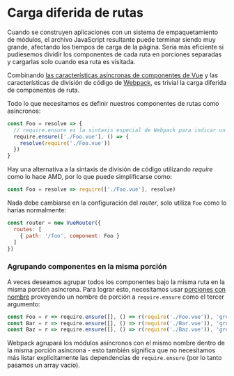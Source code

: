 # Carga diferida de rutas

Cuando se construyen aplicaciones con un sistema de empaquetamiento de módulos, el archivo JavaScript resultante puede terminar siendo muy grande, afectando los tiempos de carga de la página. Sería más eficiente si pudiesemos dividir los componentes de cada ruta en porciones separadas y cargarlas solo cuando esa ruta es visitada.

Combinando [las características asíncronas de componentes de Vue](http://vuejs.org/guide/components.html#Async-Components) y las características de división de código de [Webpack](https://webpack.js.org/guides/code-splitting-require/), es trivial la carga diferida de componentes de ruta.

Todo lo que necesitamos es definir nuestros componentes de rutas como asíncronos:

``` js
const Foo = resolve => {
  // require.ensure es la sintaxis especial de Webpack para indicar un punto de división de código.
  require.ensure(['./Foo.vue'], () => {
    resolve(require('./Foo.vue'))
  })
}
```

Hay una alternativa a la sintaxis de división de código utilizando _require_ como lo hace AMD, por lo que puede simplificarse como:

``` js
const Foo = resolve => require(['./Foo.vue'], resolve)
```

Nada debe cambiarse en la configuración del _router_, solo utiliza `Foo` como lo harías normalmente:

``` js
const router = new VueRouter({
  routes: [
    { path: '/foo', component: Foo }
  ]
})
```

### Agrupando componentes en la misma porción

A veces deseamos agrupar todos los componentes bajo la misma ruta en la misma porción asíncrona. Para lograr esto, necesitamos usar [porciones con nombre](https://webpack.js.org/guides/code-splitting-require/#chunkname) proveyendo un nombre de porción a `require.ensure` como el tercer argumento:

``` js
const Foo = r => require.ensure([], () => r(require('./Foo.vue')), 'group-foo')
const Bar = r => require.ensure([], () => r(require('./Bar.vue')), 'group-foo')
const Baz = r => require.ensure([], () => r(require('./Baz.vue')), 'group-foo')
```

Webpack agrupará los módulos asíncronos con el mismo nombre dentro de la misma porción asíncrona - esto también significa que no necesitamos más listar explícitamente las dependencias de `require.ensure` (por lo tanto pasamos un array vacío).